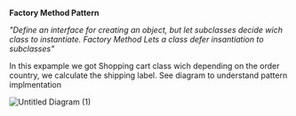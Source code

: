 **Factory Method Pattern**

*"Define an interface for creating an object, but let subclasses decide wich class to instantiate. Factory Method Lets a class defer insantiation to subclasses"*



In this expample we got Shopping cart class wich depending on the order country, we calculate the shipping label. See diagram to understand pattern implmentation


![Untitled Diagram (1)](https://user-images.githubusercontent.com/11037848/146648339-15643279-add9-4f97-8b68-cae2251e30f1.png)
